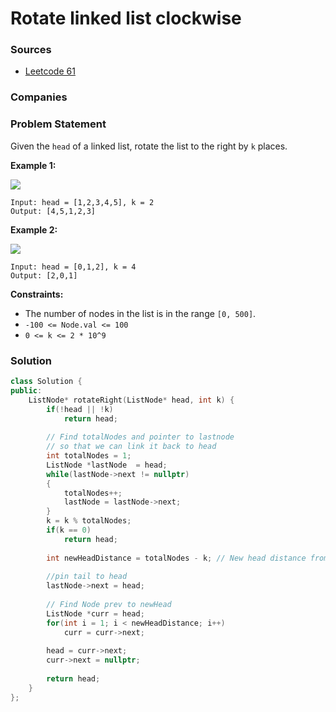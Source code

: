 # Rotate linked list clockwise

### Sources

* [Leetcode 61](https://leetcode.com/problems/rotate-list/)

### Companies

### Problem Statement

Given the `head` of a linked list, rotate the list to the right by `k` places.

**Example 1:** 

![](https://assets.leetcode.com/uploads/2020/11/13/rotate1.jpg)

```text
Input: head = [1,2,3,4,5], k = 2
Output: [4,5,1,2,3]
```

**Example 2:** 

![](https://assets.leetcode.com/uploads/2020/11/13/roate2.jpg)

```text
Input: head = [0,1,2], k = 4
Output: [2,0,1]
```

**Constraints:**

* The number of nodes in the list is in the range `[0, 500]`.
* `-100 <= Node.val <= 100`
* `0 <= k <= 2 * 10^9`

### Solution

```cpp
class Solution {
public:
    ListNode* rotateRight(ListNode* head, int k) {
        if(!head || !k) 
            return head;
        
        // Find totalNodes and pointer to lastnode 
        // so that we can link it back to head
        int totalNodes = 1;
        ListNode *lastNode  = head;
        while(lastNode->next != nullptr)
        {
            totalNodes++;
            lastNode = lastNode->next;
        }
        k = k % totalNodes;
        if(k == 0)
            return head;
        
        int newHeadDistance = totalNodes - k; // New head distance from head
        
        //pin tail to head 
        lastNode->next = head;
        
        // Find Node prev to newHead
        ListNode *curr = head;
        for(int i = 1; i < newHeadDistance; i++)
            curr = curr->next;
        
        head = curr->next;
        curr->next = nullptr;
        
        return head;        
    }
};
```

